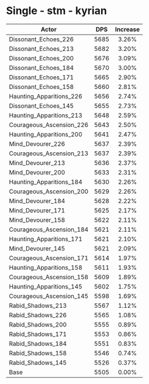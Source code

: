# Single - stm - kyrian
| Actor | DPS | Increase |
|---|:---:|:---:|
|Dissonant_Echoes_226|5685|3.26%|
|Dissonant_Echoes_213|5682|3.20%|
|Dissonant_Echoes_200|5676|3.09%|
|Dissonant_Echoes_184|5670|3.00%|
|Dissonant_Echoes_171|5665|2.90%|
|Dissonant_Echoes_158|5660|2.81%|
|Haunting_Apparitions_226|5656|2.74%|
|Dissonant_Echoes_145|5655|2.73%|
|Haunting_Apparitions_213|5648|2.59%|
|Courageous_Ascension_226|5643|2.50%|
|Haunting_Apparitions_200|5641|2.47%|
|Mind_Devourer_226|5637|2.39%|
|Courageous_Ascension_213|5637|2.39%|
|Mind_Devourer_213|5636|2.37%|
|Mind_Devourer_200|5633|2.31%|
|Haunting_Apparitions_184|5630|2.26%|
|Courageous_Ascension_200|5629|2.26%|
|Mind_Devourer_184|5628|2.22%|
|Mind_Devourer_171|5625|2.17%|
|Mind_Devourer_158|5622|2.11%|
|Courageous_Ascension_184|5621|2.11%|
|Haunting_Apparitions_171|5621|2.10%|
|Mind_Devourer_145|5621|2.09%|
|Courageous_Ascension_171|5614|1.97%|
|Haunting_Apparitions_158|5611|1.93%|
|Courageous_Ascension_158|5609|1.89%|
|Haunting_Apparitions_145|5602|1.75%|
|Courageous_Ascension_145|5598|1.69%|
|Rabid_Shadows_213|5567|1.12%|
|Rabid_Shadows_226|5565|1.08%|
|Rabid_Shadows_200|5555|0.89%|
|Rabid_Shadows_171|5553|0.86%|
|Rabid_Shadows_184|5551|0.83%|
|Rabid_Shadows_158|5546|0.74%|
|Rabid_Shadows_145|5526|0.37%|
|Base|5505|0.00%|
